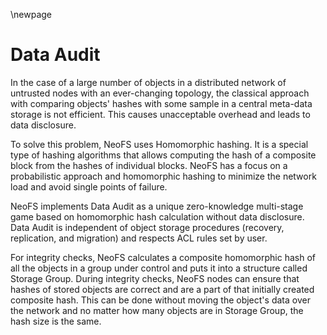 \newpage
# Data Audit

In the case of a large number of objects in a distributed network of untrusted nodes with an ever-changing topology, the classical approach with comparing objects' hashes with some sample in a central meta-data storage is not efficient. This causes unacceptable overhead and leads to data disclosure.

To solve this problem, NeoFS uses Homomorphic hashing. It is a special type of hashing algorithms that allows computing the hash of a composite block from the hashes of individual blocks. NeoFS has a focus on a probabilistic approach and homomorphic hashing to minimize the network load and avoid single points of failure.

NeoFS implements Data Audit as a unique zero-knowledge multi-stage game based on homomorphic hash calculation without data disclosure. Data Audit is independent of object storage procedures (recovery, replication, and migration) and respects ACL rules set by user.

For integrity checks, NeoFS calculates a composite homomorphic hash of all the objects in a group under control and puts it into a structure called Storage Group. During integrity checks, NeoFS nodes can ensure that hashes of stored objects are correct and are a part of that initially created composite hash. This can be done without moving the object's data over the network and no matter how many objects are in Storage Group, the hash size is the same.

